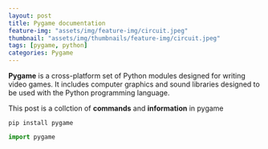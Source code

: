 ```yaml
---
layout: post
title: Pygame documentation
feature-img: "assets/img/feature-img/circuit.jpeg"
thumbnail: "assets/img/thumbnails/feature-img/circuit.jpeg"
tags: [pygame, python]
categories: Pygame
---
```


**Pygame** is a cross-platform set of Python modules designed for writing video games. It includes computer graphics and sound libraries designed to be used with the Python programming language.

This post is a collction of **commands** and **information** in pygame

```linux
pip install pygame
```
```python
import pygame
```


